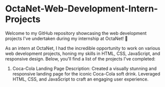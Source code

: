 # OctaNet-Web-Development-Intern-Projects

Welcome to my GitHub repository showcasing the web development projects I've undertaken during my internship at OctaNet! 🚀

As an intern at OctaNet, I had the incredible opportunity to work on various web development projects, honing my skills in HTML, CSS, JavaScript, and responsive design. Below, you'll find a list of the projects I've completed:

1. Coca-Cola Landing Page
Description: Created a visually stunning and responsive landing page for the iconic Coca-Cola soft drink. Leveraged HTML, CSS, and JavaScript to craft an engaging user experience.
